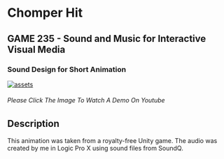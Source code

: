 # Chomper Hit
## GAME 235 - Sound and Music for Interactive Visual Media  
### Sound Design for Short Animation

[![assets](https://github.com/andraiorgules/ChomperHit/blob/main/assets/ChomperHitThumbnail.png)](https://youtu.be/PnSAo1Xrsbo)
###### Please Click The Image To Watch A Demo On Youtube

## Description 
This animation was taken from a royalty-free Unity game. The audio was created by me in Logic Pro X using sound files from SoundQ.
